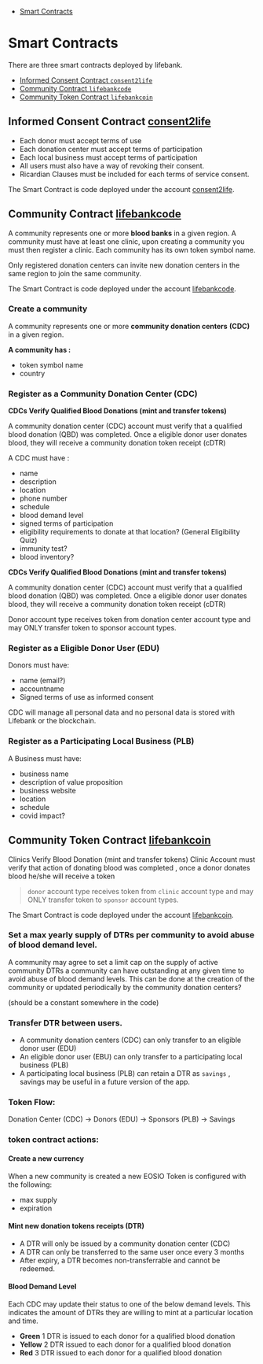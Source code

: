 
- [Smart Contracts](#smart-contracts)



# Smart Contracts

There are three smart contracts deployed by lifebank.  

  - [Informed Consent Contract `consent2life`](#informed-consent-contract-consent2life)
  - [Community Contract `lifebankcode`](#community-contract-lifebankcode)
  - [Community Token Contract `lifebankcoin`](#community-token-contract-lifebankcoin)

## Informed Consent Contract [consent2life](https://github.com/eoscostarica/lifebank/tree/master/contracts/consent2life)
- Each donor must accept terms of use
- Each donation center must accept terms of participation
- Each local business must accept terms of participation
- All users must also have a way of revoking their consent.
- Ricardian Clauses must be included for each terms of service consent.


The  Smart Contract is code deployed under the account [consent2life](https://jungle.bloks.io/account/consent2life).  

## Community Contract [lifebankcode](https://github.com/eoscostarica/lifebank/tree/master/contracts/lifebankcode)
A community represents one or more  **blood banks** in a given region. A community must have at least one clinic, upon creating a community you must then register a clinic. Each community has its own token symbol name.

Only registered donation centers can invite new donation centers in the same region to join the same community.

The  Smart Contract is code deployed under the account [lifebankcode](https://jungle.bloks.io/account/lifebankcode).  

### **Create a community**

A community represents one or more **community donation centers** **(CDC)** in a given region.

**A community has :**

- token symbol name
- country


### Register as a Community Donation Center (CDC)

**CDCs Verify Qualified Blood Donations (mint and transfer tokens)**

A community donation center (CDC) account must verify that a qualified blood donation (QBD) was completed. Once a eligible donor user donates blood, they will receive a community donation token receipt (cDTR)

A CDC must have :

- name
- description
- location
- phone number
- schedule
- blood demand level
- signed terms of participation
- eligibility requirements to donate at that location? (General Eligibility Quiz)
- immunity test?
- blood inventory?


**CDCs Verify Qualified Blood Donations (mint and transfer tokens)**

A community donation center (CDC) account must verify that a qualified blood donation (QBD) was completed. Once a eligible donor user donates blood, they will receive a community donation token receipt (cDTR)

Donor account type receives token from donation center account type and may ONLY transfer token to sponsor account types.

### Register as a Eligible Donor User (EDU)

Donors must have:

- name (email?)
- accountname
- Signed terms of use as informed consent

CDC will manage all personal data and no personal data is stored with Lifebank or the blockchain.

### Register as a Participating Local Business (PLB)

A Business must have:

- business name
- description of value proposition
- business website
- location
- schedule
- covid impact?

## Community Token Contract [lifebankcoin](https://github.com/eoscostarica/lifebank/tree/master/contracts/lifebankcoin)

Clinics Verify Blood Donation (mint and transfer tokens)
Clinic Account must verify that action of donating blood was completed , once a donor donates blood he/she will receive a token 

> `donor` account type receives token from `clinic` account type and may ONLY transfer token to `sponsor` account types.

The  Smart Contract is code deployed under the account [lifebankcoin](https://jungle.bloks.io/account/lifebankcoin).

### Set a max yearly supply of DTRs per community to avoid abuse of blood demand level.

A community may agree to set a limit cap on the supply of active community DTRs a community can have outstanding at any given time to avoid abuse of blood demand levels.  This can be done at the creation of the community or updated periodically by the community donation centers? 

(should be a constant somewhere in the code)

### Transfer DTR between users.

- A community donation centers (CDC) can only transfer to an eligible donor user (EDU)
- An eligible donor user (EBU) can only transfer to a participating local business (PLB)
- A participating local business (PLB) can retain a DTR as `savings` , savings may be useful in a future version of the app.

### Token Flow:

Donation Center (CDC) -> Donors (EDU) -> Sponsors (PLB) -> Savings

### token contract actions:

#### Create a new currency

When a new community is created a new EOSIO Token is configured with the following:

- max supply
- expiration

#### Mint new donation tokens receipts (DTR)

- A DTR will only be issued by a community donation center (CDC)
- A DTR can only be transferred to the same user once every 3 months
- After expiry, a DTR becomes non-transferrable and cannot be redeemed.

#### Blood Demand Level

Each CDC may update their status to one of the below demand levels. This indicates the amount of DTRs they are willing to mint at a particular location and time.

- **Green** 1 DTR is issued to each donor for a qualified blood donation
- **Yellow** 2 DTR issued to each donor for a qualified blood donation
- **Red** 3 DTR issued to each donor for a qualified blood donation